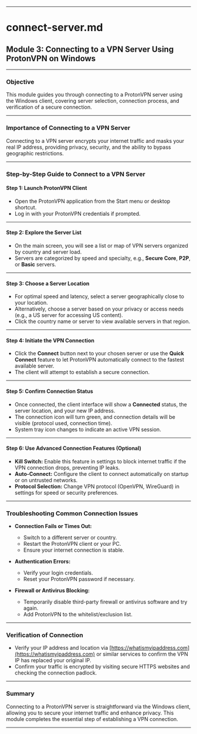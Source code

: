 
---

# connect-server.md

## Module 3: Connecting to a VPN Server Using ProtonVPN on Windows

---

### Objective

This module guides you through connecting to a ProtonVPN server using the Windows client, covering server selection, connection process, and verification of a secure connection.

---

### Importance of Connecting to a VPN Server

Connecting to a VPN server encrypts your internet traffic and masks your real IP address, providing privacy, security, and the ability to bypass geographic restrictions.

---

### Step-by-Step Guide to Connect to a VPN Server

#### Step 1: Launch ProtonVPN Client

* Open the ProtonVPN application from the Start menu or desktop shortcut.
* Log in with your ProtonVPN credentials if prompted.

---

#### Step 2: Explore the Server List

* On the main screen, you will see a list or map of VPN servers organized by country and server load.
* Servers are categorized by speed and specialty, e.g., **Secure Core**, **P2P**, or **Basic** servers.

---

#### Step 3: Choose a Server Location

* For optimal speed and latency, select a server geographically close to your location.
* Alternatively, choose a server based on your privacy or access needs (e.g., a US server for accessing US content).
* Click the country name or server to view available servers in that region.

---

#### Step 4: Initiate the VPN Connection

* Click the **Connect** button next to your chosen server or use the **Quick Connect** feature to let ProtonVPN automatically connect to the fastest available server.
* The client will attempt to establish a secure connection.

---

#### Step 5: Confirm Connection Status

* Once connected, the client interface will show a **Connected** status, the server location, and your new IP address.
* The connection icon will turn green, and connection details will be visible (protocol used, connection time).
* System tray icon changes to indicate an active VPN session.

---

#### Step 6: Use Advanced Connection Features (Optional)

* **Kill Switch:** Enable this feature in settings to block internet traffic if the VPN connection drops, preventing IP leaks.
* **Auto-Connect:** Configure the client to connect automatically on startup or on untrusted networks.
* **Protocol Selection:** Change VPN protocol (OpenVPN, WireGuard) in settings for speed or security preferences.

---

### Troubleshooting Common Connection Issues

* **Connection Fails or Times Out:**

  * Switch to a different server or country.
  * Restart the ProtonVPN client or your PC.
  * Ensure your internet connection is stable.
* **Authentication Errors:**

  * Verify your login credentials.
  * Reset your ProtonVPN password if necessary.
* **Firewall or Antivirus Blocking:**

  * Temporarily disable third-party firewall or antivirus software and try again.
  * Add ProtonVPN to the whitelist/exclusion list.

---

### Verification of Connection

* Verify your IP address and location via [https://whatismyipaddress.com](https://whatismyipaddress.com) or similar services to confirm the VPN IP has replaced your original IP.
* Confirm your traffic is encrypted by visiting secure HTTPS websites and checking the connection padlock.

---

### Summary

Connecting to a ProtonVPN server is straightforward via the Windows client, allowing you to secure your internet traffic and enhance privacy. This module completes the essential step of establishing a VPN connection.

---




